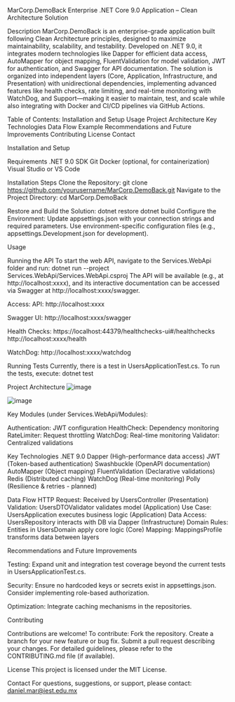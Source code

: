 MarCorp.DemoBack Enterprise .NET Core 9.0 Application – Clean Architecture Solution

Description
MarCorp.DemoBack is an enterprise-grade application built following Clean Architecture principles, designed to maximize maintainability, scalability, and testability. Developed on .NET 9.0, it integrates modern technologies like Dapper for efficient data access, AutoMapper for object mapping, FluentValidation for model validation, JWT for authentication, and Swagger for API documentation. The solution is organized into independent layers (Core, Application, Infrastructure, and Presentation) with unidirectional dependencies, implementing advanced features like health checks, rate limiting, and real-time monitoring with WatchDog, and Support—making it easier to maintain, test, and scale while also integrating with Docker and CI/CD pipelines via GitHub Actions.

Table of Contents:
Installation and Setup
Usage
Project Architecture
Key Technologies
Data Flow Example
Recommendations and Future Improvements
Contributing
License
Contact

Installation and Setup

Requirements
.NET 9.0 SDK
Git
Docker (optional, for containerization)
Visual Studio or VS Code

Installation Steps
Clone the Repository:
git clone https://github.com/yourusername/MarCorp.DemoBack.git
Navigate to the Project Directory:
cd MarCorp.DemoBack

Restore and Build the Solution:
dotnet restore
dotnet build
Configure the Environment:
Update appsettings.json with your connection strings and required parameters.
Use environment-specific configuration files (e.g., appsettings.Development.json for development).

Usage

Running the API
To start the web API, navigate to the Services.WebApi folder and run:
dotnet run --project Services.WebApi/Services.WebApi.csproj
The API will be available (e.g., at http://localhost:xxxx), and its interactive documentation can be accessed via Swagger at http://localhost:xxxx/swagger.

Access:
API: http://localhost:xxxx

Swagger UI: 
http://localhost:xxxx/swagger

Health Checks: 
https://localhost:44379/healthchecks-ui#/healthchecks
http://localhost:xxxx/health

WatchDog: 
http://localhost:xxxx/watchdog

Running Tests
Currently, there is a test in UsersApplicationTest.cs. To run the tests, execute:
dotnet test

Project Architecture
![image](https://github.com/user-attachments/assets/0ea94484-2d1f-4d6e-bc90-cb9e4b247731)


![image](https://github.com/user-attachments/assets/9c706a67-c2ec-49db-9e41-fc12c6a58bdf)


Key Modules (under Services.WebApi/Modules):

Authentication: JWT configuration
HealthCheck: Dependency monitoring
RateLimiter: Request throttling
WatchDog: Real-time monitoring
Validator: Centralized validations

Key Technologies
.NET 9.0
Dapper (High-performance data access)
JWT (Token-based authentication)
Swashbuckle (OpenAPI documentation)
AutoMapper (Object mapping)
FluentValidation (Declarative validations)
Redis (Distributed caching)
WatchDog (Real-time monitoring)
Polly (Resilience & retries - planned)

Data Flow
HTTP Request: Received by UsersController (Presentation)
Validation: UsersDTOValidator validates model (Application)
Use Case: UsersApplication executes business logic (Application)
Data Access: UsersRepository interacts with DB via Dapper (Infrastructure)
Domain Rules: Entities in UsersDomain apply core logic (Core)
Mapping: MappingsProfile transforms data between layers

Recommendations and Future Improvements

Testing:
Expand unit and integration test coverage beyond the current tests in UsersApplicationTest.cs.

Security:
Ensure no hardcoded keys or secrets exist in appsettings.json.
Consider implementing role-based authorization.

Optimization:
Integrate caching mechanisms in the repositories.

Contributing

Contributions are welcome! To contribute:
Fork the repository.
Create a branch for your new feature or bug fix.
Submit a pull request describing your changes.
For detailed guidelines, please refer to the CONTRIBUTING.md file (if available).

License
This project is licensed under the MIT License.

Contact
For questions, suggestions, or support, please contact:
daniel.mar@iest.edu.mx
